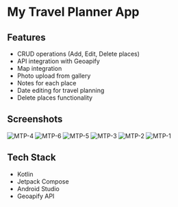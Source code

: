 # My Travel Planner App

## Features
- CRUD operations (Add, Edit, Delete places)
- API integration with Geoapify  
- Map integration
- Photo upload from gallery
- Notes for each place
- Date editing for travel planning
- Delete places functionality


## Screenshots
![MTP-4](https://github.com/user-attachments/assets/23f9fb1c-a4e7-41a5-aaa2-38c36acd91c4)
![MTP-6](https://github.com/user-attachments/assets/06ae0c7e-7fb3-4165-8b44-c8beecd0dca8)
![MTP-5](https://github.com/user-attachments/assets/3156c336-8c87-4c39-94da-42c9d6e00d47)
![MTP-3](https://github.com/user-attachments/assets/89957ee3-b39b-472e-85b5-029c21e14081)
![MTP-2](https://github.com/user-attachments/assets/7746c9ea-b695-450c-b5c6-c4a0887656cc)
![MTP-1](https://github.com/user-attachments/assets/c1307d04-133e-4f7f-be91-dd0610459f82)


## Tech Stack
- Kotlin
- Jetpack Compose
- Android Studio
- Geoapify API

